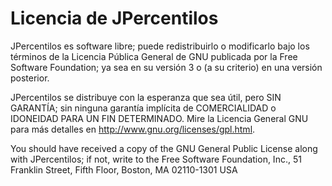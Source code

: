 # Licencia de JPercentilos #

JPercentilos es software libre; puede redistribuirlo o modificarlo bajo los términos de la Licencia Pública General de GNU publicada por la Free Software Foundation; ya sea en su versión 3 o (a su criterio) en una versión posterior.

JPercentilos se distribuye con la esperanza que sea útil, pero SIN GARANTÍA; sin ninguna garantía implícita de COMERCIALIDAD o IDONEIDAD PARA UN FIN DETERMINADO.  Mire la Licencia General GNU para más detalles en http://www.gnu.org/licenses/gpl.html.

You should have received a copy of the GNU General Public License along with JPercentilos; if not, write to the Free Software Foundation, Inc., 51 Franklin Street, Fifth Floor, Boston, MA 02110-1301  USA